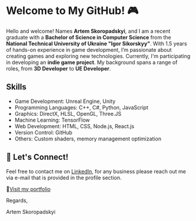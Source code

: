# Welcome to My GitHub! 🎮
Hello and welcome! Names **Artem Skoropadskyi**, and I am a recent graduate with a **Bachelor of Science in Computer Science** from the **National Technical University of Ukraine "Igor Sikorskyy"**. With 1.5 years of hands-on experience in game development, I’m passionate about creating games and exploring new technologies.
Currently, I'm participating in developing an **indie game project**. My background spans a range of roles, from **3D Developer** to **UE Developer**.

## Skills
- Game Development: Unreal Engine, Unity
- Programming Languages: C++, C#, Python, JavaScript
- Graphics: DirectX, HLSL, OpenGL, Three.JS
- Machine Learning: TensorFlow
- Web Development: HTML, CSS, Node.js, React.js
- Version Control: GitHub
- Others: Custom shaders, memory management optimization

## 🤝 Let's Connect!
Feel free to contact me on [LinkedIn](https://www.linkedin.com/in/artem-skoropadskyi/), for any business please reach out me via e-mail that is provided in the profile section.

🔗[Visit my portfolio](https://cvred.github.io/artem-skoropadskyi-portfolio/)

Regards,

Artem Skoropadskyi
